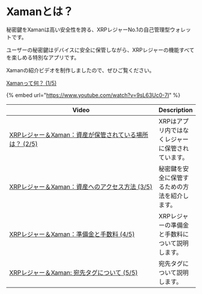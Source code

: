 # Xamanとは？

秘密鍵をXamanは高い安全性を誇る、XRPレジャーNo.1の自己管理型ウォレットです。

ユーザーの秘密鍵はデバイスに安全に保管しながら、XRPレジャーの機能すべてを楽しめる特別なアプリです。

Xamanの紹介ビデオを制作しましたので、ぜひご覧ください。

[Xamanって何？ (1/5)](https://www.youtube.com/watch?v=9sL63Uc0-7I)

{% embed url="https://www.youtube.com/watch?v=9sL63Uc0-7I" %}

<table><thead><tr><th width="439">Video</th><th>Description</th></tr></thead><tbody><tr><td><a href="https://www.youtube.com/watch?v=gLkVNm5Su1o">XRPレジャー＆Xaman：資産が保管されている場所は？ (2/5)</a></td><td>XRPはアプリ内ではなくレジャーに保管されています。</td></tr><tr><td><a href="https://www.youtube.com/watch?v=m1OUr13_xv4">XRPレジャー＆Xaman：資産へのアクセス方法 (3/5)</a></td><td>秘密鍵を安全に保管するための方法を紹介します。</td></tr><tr><td><a href="https://www.youtube.com/watch?v=7E52W4dKmBE">XRPレジャー＆Xaman：準備金と手数料 (4/5)</a></td><td>XRPレジャーの準備金と手数料について説明します。</td></tr><tr><td><a href="https://www.youtube.com/watch?v=gAWnIw4gzW8">XRPレジャー＆Xaman: 宛先タグについて (5/5)</a></td><td>宛先タグについて説明します。</td></tr></tbody></table>

